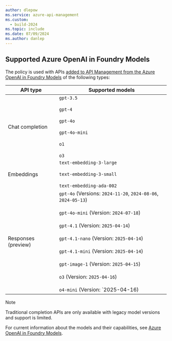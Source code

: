 ```yaml
---
author: dlepow
ms.service: azure-api-management
ms.custom:
  - build-2024
ms.topic: include
ms.date: 07/09/2024
ms.author: danlep
---
```


## Supported Azure OpenAI in Foundry Models

The policy is used with APIs [added to API Management from the Azure OpenAI in Foundry Models](../articles/api-management/azure-openai-api-from-specification.md) of the following types:

| API type | Supported models |
|-------|-------------|
| Chat completion     |  `gpt-3.5`<br/><br/>`gpt-4`<br/><br/>`gpt-4o`<br/><br/>`gpt-4o-mini`<br/><br/>`o1`<br/><br/>`o3` |
| Embeddings | `text-embedding-3-large`<br/><br/> `text-embedding-3-small`<br/><br/>`text-embedding-ada-002` |
| Responses (preview) | `gpt-4o` (Versions: `2024-11-20`, `2024-08-06`, `2024-05-13`)<br/><br/>`gpt-4o-mini` (Version: `2024-07-18`)<br/><br/>`gpt-4.1` (Version: `2025-04-14`)<br/><br/>`gpt-4.1-nano` (Version: `2025-04-14`)<br/><br/>`gpt-4.1-mini` (Version: `2025-04-14`)<br/><br/>`gpt-image-1` (Version: `2025-04-15`)<br/><br/>`o3` (Version: `2025-04-16`)<br/><br/>`o4-mini` (Version: `2025-04-16)


> [!NOTE]
> Traditional completion APIs are only available with legacy model versions and support is limited.

For current information about the models and their capabilities, see [Azure OpenAI in Foundry Models](/azure/ai-services/openai/concepts/models).

